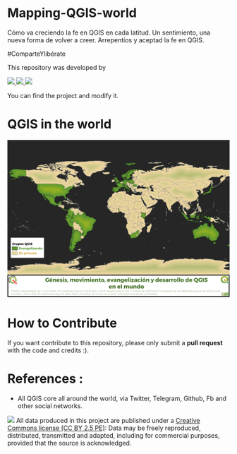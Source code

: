 # Mapping-QGIS-world
Cómo va creciendo la fe en QGIS en cada latitud. Un sentimiento, una nueva forma de volver a creer. Arrepentíos y aceptad la fe en QGIS.

#ComparteYlibérate

This repository was developed by
<p>
  <a href="https://github.com/qgispe">
  <img src="https://img.shields.io/badge/Lucho%20Ferrer-blue?style=flat" height="20">
  </a>
 <a href="https://github.com/qgispe">
  <img src="https://img.shields.io/badge/QGIS_Perú-%258f01.svg?&style=plastic&logo=qgis&logoColor=white" height="20">
  </a>
  <a href="https://github.com/qgises">
  <img src="https://img.shields.io/badge/QGIS_España-%258f01.svg?&style=plastic&logo=qgis&logoColor=orange" height="20">
  </a>

<p>
You can find the project and modify it.

# QGIS in the world

![img](https://github.com/lefcgis/Mapping-QGIS-world/blob/main/WORLD_H_A4.png?raw=true)


# How to Contribute
If you want contribute to this repository, please only submit a **pull request** with the code and credits :).

# References : 

* All QGIS core all around the world, via Twitter, Telegram, Github, Fb and other social networks.

![](https://github.com/barja8/Friends/blob/master/QGIS/Img/icons/istat88x31.png?raw=true) All data produced in this project are published under a [Creative Commons license (CC BY 2.5 PE)]((https://creativecommons.org/share-your-work/)): Data may be freely reproduced, distributed, transmitted and adapted, including for commercial purposes, provided that the source is acknowledged.

